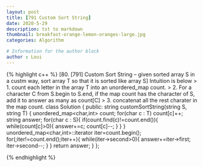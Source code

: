 ```yaml
---
layout: post
title: [791 Custom Sort String]
date: 2020-5-29
description: txt to markdown
thumbnail: breakfast-orange-lemon-oranges-large.jpg
categories: Algorithm

# Information for the author block
author : Loui
---
```


{% highlight c++ %}
	﻿[80. [791] Custom Sort String – given sorted array S in a custm way, sort array T so that it is sorted like array S]
	  Intuition is below
	> 1. count each letter in the array T into an unordered_map count.
	> 2. For a character C from S.begin to S.end, if the map count has the character of S, add it to answer as many as count[C]
	> 3. concatenat all the rest charater in the map count.
	class Solution {
	public:
	    string customSortString(string S, string T) {
	        unordered_map<char,int> count;
	        for(char c : T)
	            count[c]++;
	        string answer;
	        for(char c : S){
	            if(count.find(c)!=count.end()){
	                while(count[c]>0){
	                    answer+=c;
	                    count[c]--;
	                }
	            }
	        }
	        unordered_map<char,int>::iterator iter=count.begin();
	        for(;iter!=count.end();iter++){
	            while(iter->second>0){
	                answer+=iter->first;
	                iter->second--;
	            }
	        }
	        return answer;
	    }
	};
	
{% endhighlight %}
